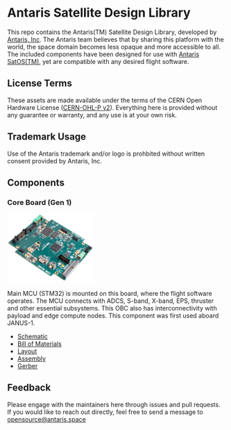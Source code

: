 # Antaris Satellite Design Library

This repo contains the Antaris(TM) Satellite Design Library, developed by [Antaris, Inc](https://www.antaris.space/).
The Antaris team believes that by sharing this platform with the world, the space domain becomes less opaque and more accessible to all.
The included components have been designed for use with [Antaris SatOS(TM)](https://www.antaris.space/platform), yet are compatible with any desired flight software.

## License Terms

These assets are made available under the terms of the CERN Open Hardware License ([CERN-OHL-P v2](./LICENSE)).
Everything here is provided without any guarantee or warranty, and any use is at your own risk.

## Trademark Usage

Use of the Antaris trademark and/or logo is prohbited without written consent provided by Antaris, Inc.

## Components

### Core Board (Gen 1)

<img src="./components/core_gen1/core_gen1_2.jpg" width="200">

Main MCU (STM32) is mounted on this board, where the flight software operates.
The MCU connects with ADCS, S-band, X-band, EPS, thruster and other essential subsystems.
This OBC also has interconnectivity with payload and edge compute nodes.
This component was first used aboard JANUS-1.

* [Schematic](./components/core_gen1/820-00001-02_schematic.pdf)
* [Bill of Materials](./components/core_gen1/BOM-820-00001-02.xlsx)
* [Layout](./components/core_gen1/820-00001-02_Design_Schematic_Layout.rar)
* [Assembly](./components/core_gen1/ASY-820-00001-02.rar)
* [Gerber](./components/core_gen1/FAB-820-00001-02.rar)


## Feedback

Please engage with the maintainers here through issues and pull requests.
If you would like to reach out directly, feel free to send a message to opensource@antaris.space

